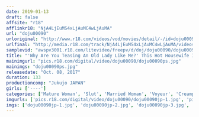 ```yaml
---
date: 2019-01-13
draft: false
affsite: "r18"
afflinkr18: "NjA4LjEuMS4xLjAuMC4wLjAuMA"
url: "doju00090"
urloriginal: "http://www.r18.com/videos/vod/movies/detail/-/id=doju00090"
urlfinal: "http://media.r18.com/track/NjA4LjEuMS4xLjAuMC4wLjAuMA/videos/vod/movies/detail/-/id=doju00090"
samplevid: "awspv3001.r18.com/litevideo/freepv/d/doj/doju00090/doju00090_dmb_w.mp4"
title: "'Why Are You Teasing An Old Lady Like Me?' This Hot Housewife Is Beautiful But Horny So We Took Her Home And Got Her Hooked On Infidelity Sex And Filmed Peeping Videos Of Her vol. 1"
mainimgurl: "pics.r18.com/digital/video/doju00090/doju00090ps.jpg"
mainimgs: "doju00090ps.jpg"
releasedate: "Oct. 08, 2017"
duration: 133
productioncomp: "Jukujo JAPAN"
girls: ['----']
categories: ['Mature Woman', 'Slut', 'Married Woman', 'Voyeur', 'Creampie', 'Hi-Def', 'Special 7 studios SALE']
imgurls: ['pics.r18.com/digital/video/doju00090/doju00090jp-1.jpg', 'pics.r18.com/digital/video/doju00090/doju00090jp-2.jpg', 'pics.r18.com/digital/video/doju00090/doju00090jp-3.jpg', 'pics.r18.com/digital/video/doju00090/doju00090jp-4.jpg', 'pics.r18.com/digital/video/doju00090/doju00090jp-5.jpg', 'pics.r18.com/digital/video/doju00090/doju00090jp-6.jpg', 'pics.r18.com/digital/video/doju00090/doju00090jp-7.jpg', 'pics.r18.com/digital/video/doju00090/doju00090jp-8.jpg', 'pics.r18.com/digital/video/doju00090/doju00090jp-9.jpg', 'pics.r18.com/digital/video/doju00090/doju00090jp-10.jpg', 'pics.r18.com/digital/video/doju00090/doju00090jp-11.jpg', 'pics.r18.com/digital/video/doju00090/doju00090jp-12.jpg', 'pics.r18.com/digital/video/doju00090/doju00090jp-13.jpg', 'pics.r18.com/digital/video/doju00090/doju00090jp-14.jpg', 'pics.r18.com/digital/video/doju00090/doju00090jp-15.jpg', 'pics.r18.com/digital/video/doju00090/doju00090jp-16.jpg', 'pics.r18.com/digital/video/doju00090/doju00090jp-17.jpg', 'pics.r18.com/digital/video/doju00090/doju00090jp-18.jpg', 'pics.r18.com/digital/video/doju00090/doju00090jp-19.jpg', 'pics.r18.com/digital/video/doju00090/doju00090jp-20.jpg']
imgs: ['doju00090jp-1.jpg', 'doju00090jp-2.jpg', 'doju00090jp-3.jpg', 'doju00090jp-4.jpg', 'doju00090jp-5.jpg', 'doju00090jp-6.jpg', 'doju00090jp-7.jpg', 'doju00090jp-8.jpg', 'doju00090jp-9.jpg', 'doju00090jp-10.jpg', 'doju00090jp-11.jpg', 'doju00090jp-12.jpg', 'doju00090jp-13.jpg', 'doju00090jp-14.jpg', 'doju00090jp-15.jpg', 'doju00090jp-16.jpg', 'doju00090jp-17.jpg', 'doju00090jp-18.jpg', 'doju00090jp-19.jpg', 'doju00090jp-20.jpg']
---
```


